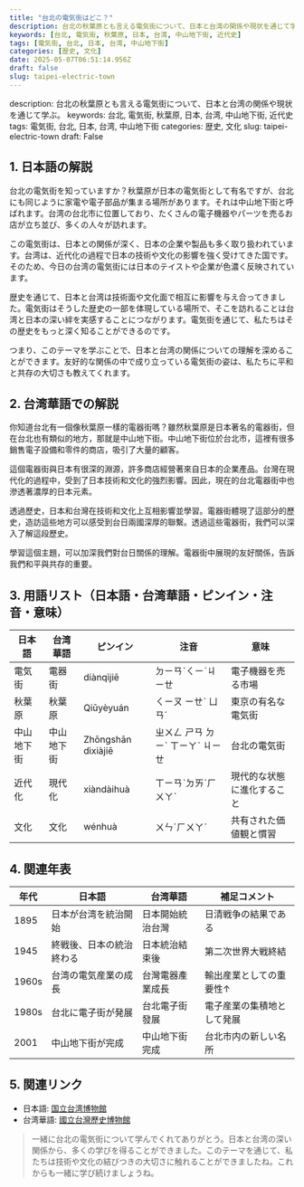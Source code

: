 ```yaml
---
title: "台北の電気街はどこ？"
description: 台北の秋葉原とも言える電気街について、日本と台湾の関係や現状を通じて学ぶ。
keywords: [台北, 電気街, 秋葉原, 日本, 台湾, 中山地下街, 近代史]
tags: [電気街, 台北, 日本, 台湾, 中山地下街]
categories: [歴史, 文化]
date: 2025-05-07T06:51:14.956Z
draft: false
slug: taipei-electric-town
---
```


description: 台北の秋葉原とも言える電気街について、日本と台湾の関係や現状を通じて学ぶ。
keywords: 台北, 電気街, 秋葉原, 日本, 台湾, 中山地下街, 近代史
tags: 電気街, 台北, 日本, 台湾, 中山地下街
categories: 歴史, 文化
slug: taipei-electric-town
draft: False

## 1. 日本語の解説

台北の電気街を知っていますか？秋葉原が日本の電気街として有名ですが、台北にも同じように家電や電子部品が集まる場所があります。それは中山地下街と呼ばれます。台湾の台北市に位置しており、たくさんの電子機器やパーツを売るお店が立ち並び、多くの人々が訪れます。

この電気街は、日本との関係が深く、日本の企業や製品も多く取り扱われています。台湾は、近代化の過程で日本の技術や文化の影響を強く受けてきた国です。そのため、今日の台湾の電気街には日本のテイストや企業が色濃く反映されています。

歴史を通じて、日本と台湾は技術面や文化面で相互に影響を与え合ってきました。電気街はそうした歴史の一部を体現している場所で、そこを訪れることは台湾と日本の深い絆を実感することにつながります。電気街を通じて、私たちはその歴史をもっと深く知ることができるのです。

つまり、このテーマを学ぶことで、日本と台湾の関係についての理解を深めることができます。友好的な関係の中で成り立っている電気街の姿は、私たちに平和と共存の大切さも教えてくれます。

## 2. 台湾華語での解説

你知道台北有一個像秋葉原一樣的電器街嗎？雖然秋葉原是日本著名的電器街，但在台北也有類似的地方，那就是中山地下街。中山地下街位於台北市，這裡有很多銷售電子設備和零件的商店，吸引了大量的顧客。

這個電器街與日本有很深的淵源，許多商店經營著來自日本的企業產品。台灣在現代化的過程中，受到了日本技術和文化的強烈影響。因此，現在的台北電器街中也滲透著濃厚的日本元素。

透過歷史，日本和台灣在技術和文化上互相影響並學習。電器街體現了這部分的歷史，造訪這些地方可以感受到台日兩國深厚的聯繫。透過這些電器街，我們可以深入了解這段歷史。

學習這個主題，可以加深我們對台日關係的理解。電器街中展現的友好關係，告訴我們和平與共存的重要。

## 3. 用語リスト（日本語・台湾華語・ピンイン・注音・意味）

| 日本語    | 台湾華語           | ピンイン          | 注音       | 意味                     |
|-----------|-------------------|------------------|------------|--------------------------|
| 電気街    | 電器街            | diànqìjiē         | ㄉㄧㄢˋㄑㄧˋㄐㄧㄝ      | 電子機器を売る市場       |
| 秋葉原    | 秋葉原            | Qiūyèyuán        | ㄑㄧㄡ ㄧㄝˋ ㄩㄢˊ       | 東京の有名な電気街       |
| 中山地下街| 中山地下街        | Zhōngshān dìxiàjiē| ㄓㄨㄥ ㄕㄢ ㄉㄧˋ ㄒㄧㄚˋ ㄐㄧㄝ| 台北の電気街             |
| 近代化    | 現代化            | xiàndàihuà       | ㄒㄧㄢˋㄉㄞˋㄏㄨㄚˋ     | 現代的な状態に進化すること |
| 文化      | 文化              | wénhuà           | ㄨㄣˊㄏㄨㄚˋ           | 共有された価値観と慣習   |

## 4. 関連年表

| 年代 | 日本語                     | 台湾華語                    | 補足コメント                   |
|------|---------------------------|----------------------------|-----------------------------|
| 1895 | 日本が台湾を統治開始      | 日本開始統治台灣            | 日清戦争の結果である       |
| 1945 | 終戦後、日本の統治終わる  | 日本統治結束後              | 第二次世界大戦終結          |
| 1960s| 台湾の電気産業の成長      | 台灣電器產業成長            | 輸出産業としての重要性↑     |
| 1980s| 台北に電子街が発展        | 台北電子街發展              | 電子産業の集積地として発展 |
| 2001 | 中山地下街が完成          | 中山地下街完成              | 台北市内の新しい名所       |

## 5. 関連リンク

- 日本語: [国立台湾博物館](http://www.ntm.gov.tw)
- 台湾華語: [國立台灣歷史博物館](https://www.nmth.gov.tw)

>一緒に台北の電気街について学んでくれてありがとう。日本と台湾の深い関係から、多くの学びを得ることができました。このテーマを通じて、私たちは技術や文化の結びつきの大切さに触れることができましたね。これからも一緒に学び続けましょうね。